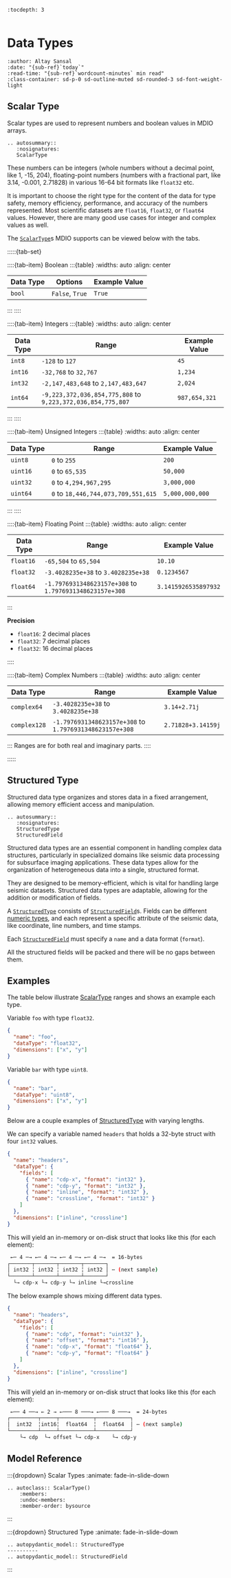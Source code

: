 ```{eval-rst}
:tocdepth: 3
```

```{currentModule} mdio.schema.dtype

```

# Data Types

```{article-info}
:author: Altay Sansal
:date: "{sub-ref}`today`"
:read-time: "{sub-ref}`wordcount-minutes` min read"
:class-container: sd-p-0 sd-outline-muted sd-rounded-3 sd-font-weight-light
```

## Scalar Type

Scalar types are used to represent numbers and boolean values in MDIO arrays.

```{eval-rst}
.. autosummary::
   :nosignatures:
   ScalarType
```

These numbers can be integers (whole numbers without a decimal
point, like 1, -15, 204), floating-point numbers (numbers with a fractional part,
like 3.14, -0.001, 2.71828) in various 16-64 bit formats like `float32` etc.

It is important to choose the right type for the content of the data for type safety,
memory efficiency, performance, and accuracy of the numbers represented. Most scientific
datasets are `float16`, `float32`, or `float64` values. However, there are many good
use cases for integer and complex values as well.

The [`ScalarType`](#ScalarType)s MDIO supports can be viewed below with the tabs.

:::::{tab-set}

::::{tab-item} Boolean
:::{table}
:widths: auto
:align: center

| Data Type | Options         | Example Value |
| --------- | --------------- | ------------- |
| `bool`    | `False`, `True` | `True`        |

:::
::::

::::{tab-item} Integers
:::{table}
:widths: auto
:align: center

| Data Type | Range                                                       | Example Value |
| --------- | ----------------------------------------------------------- | ------------- |
| `int8`    | `-128` to `127`                                             | `45`          |
| `int16`   | `-32,768` to `32,767`                                       | `1,234`       |
| `int32`   | `-2,147,483,648` to `2,147,483,647`                         | `2,024`       |
| `int64`   | `-9,223,372,036,854,775,808` to `9,223,372,036,854,775,807` | `987,654,321` |

:::
::::

::::{tab-item} Unsigned Integers
:::{table}
:widths: auto
:align: center

| Data Type | Range                               | Example Value   |
| --------- | ----------------------------------- | --------------- |
| `uint8`   | `0` to `255`                        | `200`           |
| `uint16`  | `0` to `65,535`                     | `50,000`        |
| `uint32`  | `0` to `4,294,967,295`              | `3,000,000`     |
| `uint64`  | `0` to `18,446,744,073,709,551,615` | `5,000,000,000` |

:::
::::

::::{tab-item} Floating Point
:::{table}
:widths: auto
:align: center

| Data Type | Range                                                   | Example Value        |
| --------- | ------------------------------------------------------- | -------------------- |
| `float16` | `-65,504` to `65,504`                                   | `10.10`              |
| `float32` | `-3.4028235e+38` to `3.4028235e+38`                     | `0.1234567`          |
| `float64` | `-1.7976931348623157e+308` to `1.7976931348623157e+308` | `3.1415926535897932` |

:::

**Precision**

- `float16`: 2 decimal places
- `float32`: 7 decimal places
- `float32`: 16 decimal places

::::

::::{tab-item} Complex Numbers
:::{table}
:widths: auto
:align: center

| Data Type    | Range                                                   | Example Value      |
| ------------ | ------------------------------------------------------- | ------------------ |
| `complex64`  | `-3.4028235e+38` to `3.4028235e+38`                     | `3.14+2.71j`       |
| `complex128` | `-1.7976931348623157e+308` to `1.7976931348623157e+308` | `2.71828+3.14159j` |

:::
Ranges are for both real and imaginary parts.
::::

:::::

## Structured Type

Structured data type organizes and stores data in a fixed arrangement, allowing memory
efficient access and manipulation.

```{eval-rst}
.. autosummary::
   :nosignatures:
   StructuredType
   StructuredField
```

Structured data types are an essential component in handling complex data structures,
particularly in specialized domains like seismic data processing for subsurface
imaging applications. These data types allow for the organization of heterogeneous
data into a single, structured format.

They are designed to be memory-efficient, which is vital for handling large seismic
datasets. Structured data types are adaptable, allowing for the addition or
modification of fields.

A [`StructuredType`](#StructuredType) consists of [`StructuredField`](#StructuredField)s.
Fields can be different [numeric types](#numeric-types), and each represent a specific
attribute of the seismic data, like coordinate, line numbers, and time stamps.

Each [`StructuredField`](#StructuredField) must specify a `name` and a data format
(`format`).

All the structured fields will be packed and there will be no gaps between them.

## Examples

The table below illustrate [ScalarType](#ScalarType) ranges and shows an example each
type.

Variable `foo` with type `float32`.

```json
{
  "name": "foo",
  "dataType": "float32",
  "dimensions": ["x", "y"]
}
```

Variable `bar` with type `uint8`.

```json
{
  "name": "bar",
  "dataType": "uint8",
  "dimensions": ["x", "y"]
}
```

Below are a couple examples of [StructuredType](#StructuredType) with varying lengths.

We can specify a variable named `headers` that holds a 32-byte struct with
four `int32` values.

```json
{
  "name": "headers",
  "dataType": {
    "fields": [
      { "name": "cdp-x", "format": "int32" },
      { "name": "cdp-y", "format": "int32" },
      { "name": "inline", "format": "int32" },
      { "name": "crossline", "format": "int32" }
    ]
  },
  "dimensions": ["inline", "crossline"]
}
```

This will yield an in-memory or on-disk struct that looks like this (for each element):

```bash
 ←─ 4 ─→ ←─ 4 ─→ ←─ 4 ─→ ←─ 4 ─→  = 16-bytes
┌───────┬───────┬───────┬───────┐
│ int32 ╎ int32 ╎ int32 ╎ int32 │ ⋯ (next sample)
└───────┴───────┴───────┴───────┘
  └→ cdp-x └→ cdp-y └→ inline └→crossline
```

The below example shows mixing different data types.

```json
{
  "name": "headers",
  "dataType": {
    "fields": [
      { "name": "cdp", "format": "uint32" },
      { "name": "offset", "format": "int16" },
      { "name": "cdp-x", "format": "float64" },
      { "name": "cdp-y", "format": "float64" }
    ]
  },
  "dimensions": ["inline", "crossline"]
}
```

This will yield an in-memory or on-disk struct that looks like this (for each element):

```bash
 ←── 4 ──→ ← 2 → ←─── 8 ───→ ←─── 8 ───→  = 24-bytes
┌─────────┬─────┬───────────┬───────────┐
│  int32  ╎int16╎  float64  ╎  float64  │ ⋯ (next sample)
└─────────┴─────┴───────────┴───────────┘
    └→ cdp  └→ offset └→ cdp-x    └→ cdp-y
```

## Model Reference

:::{dropdown} Scalar Types
:animate: fade-in-slide-down

```{eval-rst}
.. autoclass:: ScalarType()
    :members:
    :undoc-members:
    :member-order: bysource
```

:::

:::{dropdown} Structured Type
:animate: fade-in-slide-down

```{eval-rst}
.. autopydantic_model:: StructuredType
----------
.. autopydantic_model:: StructuredField
```

:::
